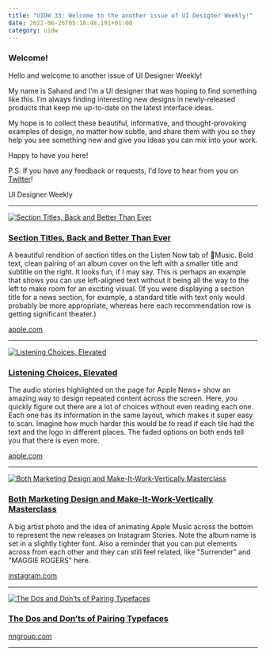 ```yaml
---
title: "UIDW 33: Welcome to the another issue of UI Designer Weekly!"
date: 2022-06-26T05:18:48.191+01:00
category: uidw
---
```


### Welcome!

Hello and welcome to another issue of UI Designer Weekly!

My name is Sahand and I’m a UI designer that was hoping to find something like this. I’m always finding interesting new designs in newly-released products that keep me up-to-date on the latest interface ideas.

My hope is to collect these beautiful, informative, and thought-provoking examples of design, no matter how subtle, and share them with you so they help you see something new and give you ideas you can mix into your work.

Happy to have you here!

P.S. If you have any feedback or requests, I'd love to hear from you on [Twitter](https://cur.at/Gcm1lcm?m=web)!

 UI Designer Weekly 

---

[![](https://assets.sahandnayebaziz.org/section-titles-back-and-better-than-ever.jpeg "Section Titles, Back and Better Than Ever")](https://cur.at/JV5fzUz?m=web) 

### [Section Titles, Back and Better Than Ever](https://cur.at/JV5fzUz?m=web)

A beautiful rendition of section titles on the Listen Now tab of Music. Bold text, clean pairing of an album cover on the left with a smaller title and subtitle on the right. It looks fun, if I may say. This is perhaps an example that shows you can use left-aligned text without it being all the way to the left to make room for an exciting visual. (If you were displaying a section title for a news section, for example, a standard title with text only would probably be more appropriate, whereas here each recommendation row is getting significant theater.)

[apple.com](https://cur.at/JV5fzUz?m=web) 

---

[![](https://assets.sahandnayebaziz.org/listening-choices-elevated.jpeg "Listening Choices, Elevated")](https://cur.at/Lv636Qp?m=web) 

### [Listening Choices, Elevated](https://cur.at/Lv636Qp?m=web)

The audio stories highlighted on the page for Apple News+ show an amazing way to design repeated content across the screen. Here, you quickly figure out there are a lot of choices without even reading each one. Each one has its information in the same layout, which makes it super easy to scan. Imagine how much harder this would be to read if each tile had the text and the logo in different places. The faded options on both ends tell you that there is even more.

[apple.com](https://cur.at/Lv636Qp?m=web) 

---

[![](https://assets.sahandnayebaziz.org/both-marketing-design-and-make-it-work-vertically-masterclass.jpeg "Both Marketing Design and Make-It-Work-Vertically Masterclass")](https://cur.at/hbp79zj?m=web) 

### [Both Marketing Design and Make-It-Work-Vertically Masterclass](https://cur.at/hbp79zj?m=web)

A big artist photo and the idea of animating Apple Music across the bottom to represent the new releases on Instagram Stories. Note the album name is set in a slightly tighter font. Also a reminder that you can put elements across from each other and they can still feel related, like "Surrender" and "MAGGIE ROGERS" here.

[instagram.com](https://cur.at/hbp79zj?m=web) 

---

[![](https://assets.sahandnayebaziz.org/the-dos-and-don'ts-of-pairing-typefaces.jpeg "The Dos and Don’ts of Pairing Typefaces")](https://cur.at/1H87Qul?m=web) 

### [The Dos and Don’ts of Pairing Typefaces](https://cur.at/1H87Qul?m=web)

[nngroup.com](https://cur.at/1H87Qul?m=web) 

---